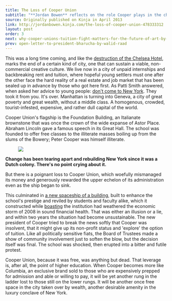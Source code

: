 ```yaml
---
title: The Loss of Cooper Union
subtitle: "**Jordan Bowen** reflects on the role Cooper plays in the changing face of New York."
source: Originally published on Kinja in April 2013
link: http://jordanbowen.kinja.com/the-loss-of-cooper-union-478333312
layout: post
order: 3
next: why-cooper-unions-tuition-fight-matters-for-the-future-of-art-by-ben-davis
prev: open-letter-to-president-bharucha-by-walid-raad
---
```

This was a long time coming, and like the [destruction of the Chelsea Hotel](http://www.chelseahotelblog.com/living_with_legends_the_h/2012/05/chelseahoteldestruction.html), marks the end of a certain kind of city, one that can sustain a viable, non-commercial creative culture. We live now in a city of unpaid internships and backbreaking rent and tuition, where hopeful young settlers must one after the other face the hard reality of a real estate and job market that has been sealed up in advance by those who got here first. As Patti Smith answered, when asked her advice to young people: [don't come to New York](http://vanishingnewyork.blogspot.com/2010/05/find-new-city.html). They took it from you. It's over. Manhattan is turning into Geneva, a city of great poverty and great wealth, without a middle class. A homogenous, crowded, tourist-infested, expensive, and rather dull capital of the world.

Cooper Union's flagship is the Foundation Building, an Italianate brownstone that was once the crown of the wide expanse of Astor Place. Abraham Lincoln gave a famous speech in its Great Hall. The school was founded to offer free classes to the illiterate masses boiling up from the slums of the Bowery; Peter Cooper was himself illiterate. 

<figure>
	<img src="{{site.baseurl}}/img/background/great-hall.jpg">
</figure>

<strong class="pull">Change has been tearing apart and rebuilding New York since it was a Dutch colony. There's no point crying about it.</strong>

But there is a poignant loss to Cooper Union, which woefully mismanaged its money and generously rewarded the upper echelon of its administration even as the ship began to sink.

This culminated in [a new spaceship of a building](http://en.wikipedia.org/wiki/41_Cooper_Square), built to enhance the school's prestige and reviled by students and faculty alike, which it constructed while [boasting](http://nplusonemag.com/save-cooper-union) the institution had weathered the economic storm of 2008 in sound financial health. That was either an illusion or a lie, and within two years the situation had become unsustainable. The new president of Cooper tried to break the news softly that Cooper was insolvent, that it might give up its non-profit status and 'explore' the option of tuition. Like all politically sensitive fiats, the Board of Trustees made a show of community involvement just to soften the blow, but the decision itself was final. The school was shocked, then erupted into a bitter and futile protest.

Cooper Union, because it was free, was anything but dead. That leverage is, after all, the point of higher education. When Cooper becomes more like Columbia, an exclusive brand sold to those who are expensively prepped for admission and able or willing to pay, it will be yet another rung in the ladder lost to those still on the lower rungs. It will be another once free space in the city taken over by wealth, another desirable amenity in the luxury conclave of New York.
